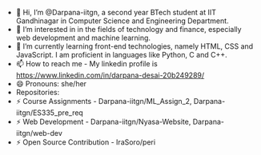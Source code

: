 - 👋 Hi, I’m @Darpana-iitgn, a second year BTech student at IIT Gandhinagar in Computer Science and Engineering Department.
- 👀 I’m interested in in the fields of technology and finance, especially web development and machine learning.
- 🌱 I’m currently learning front-end technologies, namely HTML, CSS and JavaScript. I am proficient in languages like Python, C and C++.
- 📫 How to reach me - My linkedin profile is https://www.linkedin.com/in/darpana-desai-20b249289/ 
- 😄 Pronouns: she/her
-    Repositories:
  - ⚡ Course Assignments - Darpana-iitgn/ML_Assign_2, Darpana-iitgn/ES335_pre_req
  - ⚡ Web Development - Darpana-iitgn/Nyasa-Website, Darpana-iitgn/web-dev
  - ⚡ Open Source Contribution - IraSoro/peri

<!---
Darpana-iitgn/Darpana-iitgn is a ✨ special ✨ repository because its `README.md` (this file) appears on your GitHub profile.
You can click the Preview link to take a look at your changes.
--->
